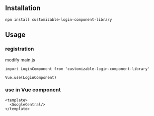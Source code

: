 ## Installation
```angular2html
npm install customizable-login-component-library
```

## Usage

### registration
modify main.js
```angular2html
import LoginComponent from 'customizable-login-component-library'

Vue.use(LoginComponent)
```
### use in Vue component
```angular2html
<template>
  <GoogleCentral/>
</template>
```
